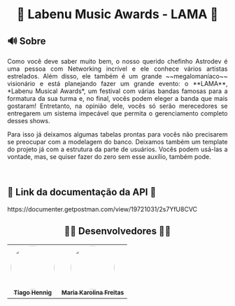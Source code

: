 <!-- TITLE -->
<h1 align="center">🎵 Labenu Music Awards - LAMA 🎵 </h1>

<!-- SOBRE -->
<h2> 🔊 Sobre</h2>
<p align="justify"> Como você deve saber muito bem, o nosso querido chefinho Astrodev é uma pessoa com Networking incrível e ele conhece vários artistas estrelados. Além disso, ele também é um grande ~~megalomaníaco~~ visionário e está planejando fazer um grande evento: o **LAMA**, *Labenu Musical Awards*, um festival  com várias bandas famosas para a formatura da sua turma e, no final, vocês podem eleger a banda que mais gostaram! Entretanto, na opinião dele, vocês só serão merecedores se entregarem um sistema impecável que permita o gerenciamento completo desses shows. </p>
<p align="justify"> Para isso já deixamos algumas tabelas prontas para vocês não precisarem se preocupar com a modelagem do banco. Deixamos também um template do projeto já com a estrutura da parte de usuários. Vocês podem usá-las a vontade, mas, se quiser fazer do zero sem esse auxílio, também pode.</p>
    <br>

<h2> 📜 Link da documentação da API 🔗</h2>
<p> https://documenter.getpostman.com/view/19721031/2s7YfU8CVC </p>

<h2 align="center">👨‍💻 Desenvolvedores 👩‍💻</h2>

<table align="center"> 
<tr>
 
<td align="center"><a href="https://github.com/tiagohennig"><img style="border-radius: 50%" src="https://avatars.githubusercontent.com/u/86529848?v=4" width="100px" alt=""/>
 <br />
 <sub><b>Tiago Hennig</b></sub></a> <a href="https://github.com/tiagohennig"></a></td>

<td align="center"><a href="https://github.com/Maria-Karolina"><img style="border-radius: 50%" src="https://avatars.githubusercontent.com/u/88107710?v=4" width="100px" alt=""/>
 <br />
 <sub><b>Maria Karolina Freitas </b></sub></a> <a href="https://github.com/Maria-Karolina"></a></td>
  
</tr>
  
</table>
